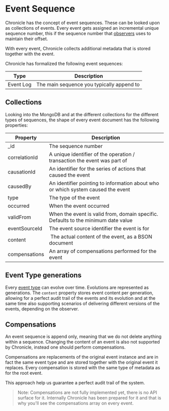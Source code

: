 # Event Sequence

Chronicle has the concept of event sequences. These can be looked upon as collections of events.
Every event gets assigned an incremental unique sequence number, this if the sequence
number that [observers](./observer.md) uses to maintain their offset.

With every event, Chronicle collects additional metadata that is stored together with the event.

Chronicle has formalized the following event sequences:

| Type | Description |
| ---- | ----------- |
| Event Log | The main sequence you typically append to |

## Collections

Looking into the MongoDB and at the different collections for the different types of sequences,
the shape of every event document has the following properties:

| Property | Description |
| -------- | ----------- |
| _id | The sequence number |
| correlationId | A unique identifier of the operation / transaction the event was part of |
| causationId | An identifier for the series of actions that caused the event |
| causedBy | An identifier pointing to information about who or which system caused the event |
| type | The type of the event |
| occurred | When the event occurred |
| validFrom | When the event is valid from, domain specific. Defaults to the minimum date value |
| eventSourceId | The event source identifier the event is for |
| content | The actual content of the event, as a BSON document |
| compensations | An array of compensations performed for the event |

## Event Type generations

Every [event type](./event-type.md) can evolve over time. Evolutions are represented as generations.
The `content` property stores event content per generation, allowing for a perfect audit trail of
the events and its evolution and at the same time also supporting scenarios of delivering different
versions of the events, depending on the observer.

## Compensations

An event sequence is append only, meaning that we do not delete anything within a sequence.
Changing the content of an event is also not supported by Chronicle, instead one should perform
compensations.

Compensations are replacements of the original event instance and are in fact the same event type and
are stored together with the original event it replaces. Every compensation is stored with the same
type of metadata as for the root event.

This approach help us guarantee a perfect audit trail of the system.

> Note: Compensations are not fully implemented yet, there is no API surface for it.
> Internally Chronicle has been prepared for it and that is why you'll see the compensations array on every
> event.
